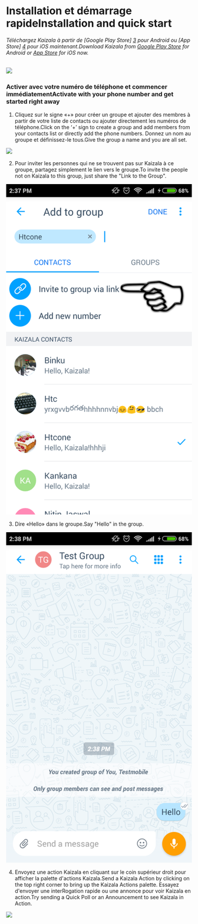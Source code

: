 [3]: https://play.google.com/store/apps/details?id=com.microsoft.mobile.polymer&hl=en
[4]: https://itunes.apple.com/in/app/microsoft-kaizala/id1112208399?mt=8

# <a name="installation-and-quick-start"></a><span data-ttu-id="4e9c4-101">Installation et démarrage rapide</span><span class="sxs-lookup"><span data-stu-id="4e9c4-101">Installation and quick start</span></span> 
###### <a name="download-kaizala-from-google-play-store3-for-android-or-app-store4-for-ios-now"></a><span data-ttu-id="4e9c4-102">Téléchargez Kaizala à partir de [Google Play Store] [ 3] pour Android ou [App Store] [ 4] pour iOS maintenant.</span><span class="sxs-lookup"><span data-stu-id="4e9c4-102">Download Kaizala from [Google Play Store][3] for Android or [App Store][4] for iOS now.</span></span>
![](Images/Appandplaystoreicons.PNG)
### <a name="activate-with-your-phone-number-and-get-started-right-away"></a><span data-ttu-id="4e9c4-103">Activer avec votre numéro de téléphone et commencer immédiatement</span><span class="sxs-lookup"><span data-stu-id="4e9c4-103">Activate with your phone number and get started right away</span></span> 

1. <span data-ttu-id="4e9c4-104">Cliquez sur le signe «+» pour créer un groupe et ajouter des membres à partir de votre liste de contacts ou ajouter directement les numéros de téléphone.</span><span class="sxs-lookup"><span data-stu-id="4e9c4-104">Click on the ‘+’ sign to create a group and add members from your contacts list or directly add the phone numbers.</span></span> <span data-ttu-id="4e9c4-105">Donnez un nom au groupe et définissez-le tous.</span><span class="sxs-lookup"><span data-stu-id="4e9c4-105">Give the group a name and you are all set.</span></span> 

![](Images/Create%20Group.png)
 
2.  <span data-ttu-id="4e9c4-106">Pour inviter les personnes qui ne se trouvent pas sur Kaizala à ce groupe, partagez simplement le lien vers le groupe.</span><span class="sxs-lookup"><span data-stu-id="4e9c4-106">To invite the people not on Kaizala to this group, just share the "Link to the Group".</span></span>

![](Images/Invitelink.png)

3.  <span data-ttu-id="4e9c4-107">Dire «Hello» dans le groupe.</span><span class="sxs-lookup"><span data-stu-id="4e9c4-107">Say "Hello" in the group.</span></span>

![](Images/Chatcanvashello.png)

4. <span data-ttu-id="4e9c4-108">Envoyez une action Kaizala en cliquant sur le coin supérieur droit pour afficher la palette d'actions Kaizala.</span><span class="sxs-lookup"><span data-stu-id="4e9c4-108">Send a Kaizala Action by clicking on the top right corner to bring up the Kaizala Actions palette.</span></span> <span data-ttu-id="4e9c4-109">Essayez d'envoyer une interRogation rapide ou une annonce pour voir Kaizala en action.</span><span class="sxs-lookup"><span data-stu-id="4e9c4-109">Try sending a Quick Poll or an Announcement to see Kaizala in Action.</span></span>

![](Images/Kaizal%20actions.PNG) 

